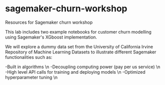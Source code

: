 # sagemaker-churn-workshop
Resources for Sagemaker churn workshop

This lab includes two example notebooks for customer churn modelling using Sagemaker's XGboost implementation.



We will explore a dummy data set from the University of California Irvine Repository of Machine Learning Datasets to illustrate different Sagemaker functionalities such as:

-Built in algorithms \n
-Decoupling computing power (pay per us service) \n
-High level API calls for training and deploying models \n
-Optimized hyperparameter tuning \n


